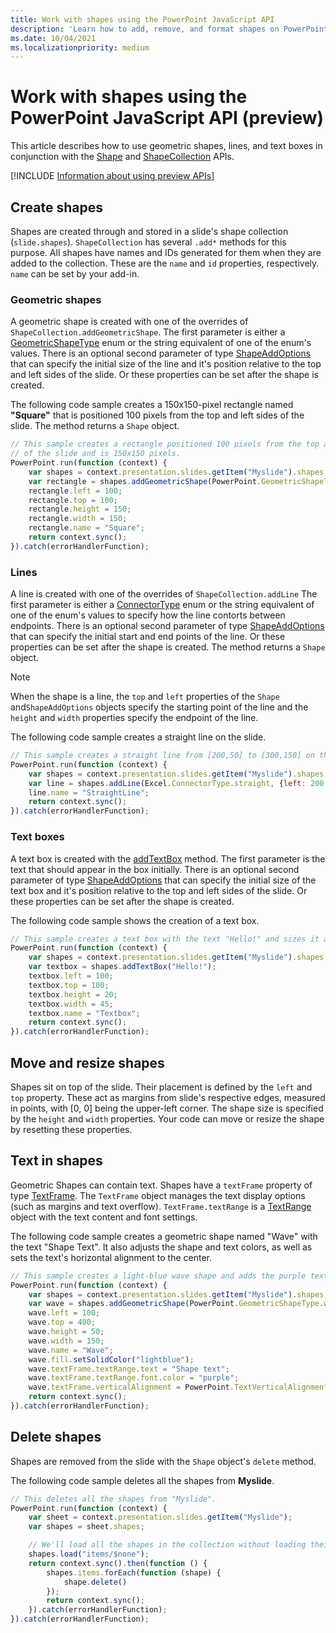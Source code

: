 ```yaml
---
title: Work with shapes using the PowerPoint JavaScript API
description: 'Learn how to add, remove, and format shapes on PowerPoint slides.'
ms.date: 10/04/2021
ms.localizationpriority: medium
---
```


# Work with shapes using the PowerPoint JavaScript API (preview)

This article describes how to use geometric shapes, lines, and text boxes in conjunction with the [Shape](/javascript/api/powerpoint/poweroint.shape) and [ShapeCollection](/javascript/api/powerpoint/poweroint.shapecollection) APIs.

[!INCLUDE [Information about using preview APIs](../includes/using-preview-apis-host.md)]

## Create shapes

Shapes are created through and stored in a slide's shape collection (`slide.shapes`). `ShapeCollection` has several `.add*` methods for this purpose. All shapes have names and IDs generated for them when they are added to the collection. These are the `name` and `id` properties, respectively. `name` can be set by your add-in.

### Geometric shapes

A geometric shape is created with one of the overrides of `ShapeCollection.addGeometricShape`. The first parameter is either a [GeometricShapeType](/javascript/api/powerpoint/poweroint.geometricshapetype) enum or the string equivalent of one of the enum's values. There is an optional second parameter of type [ShapeAddOptions](/javascript/api/powerpoint/poweroint.shapeaddoptions) that can specify the initial size of the line and it's position relative to the top and left sides of the slide. Or these properties can be set after the shape is created.

The following code sample creates a 150x150-pixel rectangle named **"Square"** that is positioned 100 pixels from the top and left sides of the slide. The method returns a `Shape` object.

```js
// This sample creates a rectangle positioned 100 pixels from the top and left sides
// of the slide and is 150x150 pixels.
PowerPoint.run(function (context) {
    var shapes = context.presentation.slides.getItem("Myslide").shapes;
    var rectangle = shapes.addGeometricShape(PowerPoint.GeometricShapeType.rectangle);
    rectangle.left = 100;
    rectangle.top = 100;
    rectangle.height = 150;
    rectangle.width = 150;
    rectangle.name = "Square";
    return context.sync();
}).catch(errorHandlerFunction);
```

### Lines

A line is created with one of the overrides of `ShapeCollection.addLine` The first parameter is either a [ConnectorType](/javascript/api/powerpoint/poweroint.connectortype) enum or the string equivalent of one of the enum's values to specify how the line contorts between endpoints. There is an optional second parameter of type [ShapeAddOptions](/javascript/api/powerpoint/poweroint.shapeaddoptions) that can specify the initial start and end points of the line. Or these properties can be set after the shape is created. The method returns a `Shape` object.

> [!NOTE]
> When the shape is a line, the `top` and `left` properties of the `Shape` and`ShapeAddOptions` objects specify the starting point of the line and the `height` and `width` properties specify the endpoint of the line.

The following code sample creates a straight line on the slide.

```js
// This sample creates a straight line from [200,50] to [300,150] on the slide
PowerPoint.run(function (context) {
    var shapes = context.presentation.slides.getItem("Myslide").shapes;
    var line = shapes.addLine(Excel.ConnectorType.straight, {left: 200, top: 50, height: 300, width: 150});
    line.name = "StraightLine";
    return context.sync();
}).catch(errorHandlerFunction);
```

### Text boxes

A text box is created with the [addTextBox](/javascript/api/powerpoint/powerpoint.shapecollection?view=powerpoint-js-preview#addTextBox_text__options_) method. The first parameter is the text that should appear in the box initially. There is an optional second parameter of type [ShapeAddOptions](/javascript/api/powerpoint/poweroint.shapeaddoptions) that can specify the initial size of the text box and it's position relative to the top and left sides of the slide. Or these properties can be set after the shape is created.

The following code sample shows the creation of a text box.

```js
// This sample creates a text box with the text "Hello!" and sizes it appropriately.
PowerPoint.run(function (context) {
    var shapes = context.presentation.slides.getItem("Myslide").shapes;
    var textbox = shapes.addTextBox("Hello!");
    textbox.left = 100;
    textbox.top = 100;
    textbox.height = 20;
    textbox.width = 45;
    textbox.name = "Textbox";
    return context.sync();
}).catch(errorHandlerFunction);
```

## Move and resize shapes

Shapes sit on top of the slide. Their placement is defined by the `left` and `top` property. These act as margins from slide's respective edges, measured in points, with [0, 0] being the upper-left corner. The shape size is specified by the `height` and `width` properties. Your code can move or resize the shape by resetting these properties.

## Text in shapes

Geometric Shapes can contain text. Shapes have a `textFrame` property of type [TextFrame](/javascript/api/powerpoint/poweroint.textframe). The `TextFrame` object manages the text display options (such as margins and text overflow). `TextFrame.textRange` is a [TextRange](/javascript/api/powerpoint/poweroint.textrange) object with the text content and font settings.

The following code sample creates a geometric shape named "Wave" with the text "Shape Text". It also adjusts the shape and text colors, as well as sets the text's horizontal alignment to the center.

```js
// This sample creates a light-blue wave shape and adds the purple text "Shape text" to the center.
PowerPoint.run(function (context) {
    var shapes = context.presentation.slides.getItem("Myslide").shapes;
    var wave = shapes.addGeometricShape(PowerPoint.GeometricShapeType.wave);
    wave.left = 100;
    wave.top = 400;
    wave.height = 50;
    wave.width = 150;
    wave.name = "Wave";
    wave.fill.setSolidColor("lightblue");
    wave.textFrame.textRange.text = "Shape text";
    wave.textFrame.textRange.font.color = "purple";
    wave.textFrame.verticalAlignment = PowerPoint.TextVerticalAlignment.middleCentered;
    return context.sync();
}).catch(errorHandlerFunction);
```

## Delete shapes

Shapes are removed from the slide with the `Shape` object's `delete` method. 

The following code sample deletes all the shapes from **Myslide**.

```js
// This deletes all the shapes from "Myslide".
PowerPoint.run(function (context) {
    var sheet = context.presentation.slides.getItem("Myslide");
    var shapes = sheet.shapes;

    // We'll load all the shapes in the collection without loading their properties.
    shapes.load("items/$none");
    return context.sync().then(function () {
        shapes.items.forEach(function (shape) {
            shape.delete()
        });
        return context.sync();
    }).catch(errorHandlerFunction);
}).catch(errorHandlerFunction);
```
